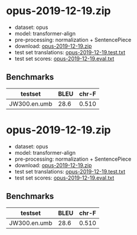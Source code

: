 # opus-2019-12-19.zip

* dataset: opus
* model: transformer-align
* pre-processing: normalization + SentencePiece
* download: [opus-2019-12-19.zip](https://object.pouta.csc.fi/OPUS-MT-dev/en-umb/opus-2019-12-19.zip)
* test set translations: [opus-2019-12-19.test.txt](https://object.pouta.csc.fi/OPUS-MT-dev/en-umb/opus-2019-12-19.test.txt)
* test set scores: [opus-2019-12-19.eval.txt](https://object.pouta.csc.fi/OPUS-MT-dev/en-umb/opus-2019-12-19.eval.txt)

## Benchmarks

| testset               | BLEU  | chr-F |
|-----------------------|-------|-------|
| JW300.en.umb 	| 28.6 	| 0.510 |

# opus-2019-12-19.zip

* dataset: opus
* model: transformer-align
* pre-processing: normalization + SentencePiece
* download: [opus-2019-12-19.zip](https://object.pouta.csc.fi/OPUS-MT-dev/en-umb/opus-2019-12-19.zip)
* test set translations: [opus-2019-12-19.test.txt](https://object.pouta.csc.fi/OPUS-MT-dev/en-umb/opus-2019-12-19.test.txt)
* test set scores: [opus-2019-12-19.eval.txt](https://object.pouta.csc.fi/OPUS-MT-dev/en-umb/opus-2019-12-19.eval.txt)

## Benchmarks

| testset               | BLEU  | chr-F |
|-----------------------|-------|-------|
| JW300.en.umb 	| 28.6 	| 0.510 |

